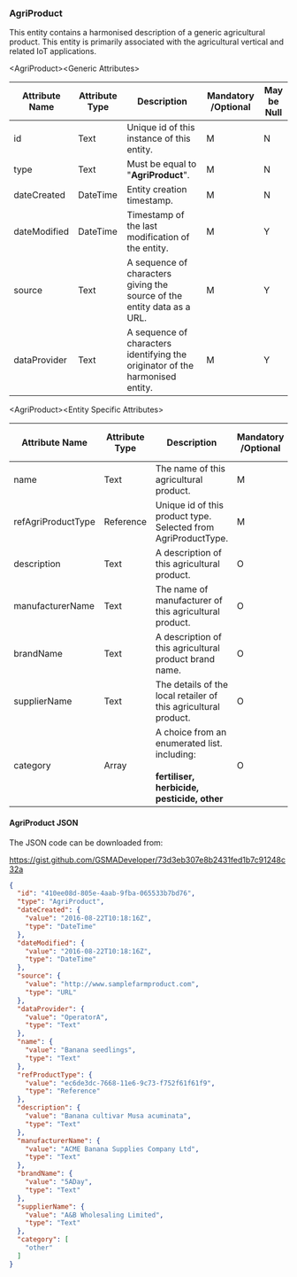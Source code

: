 ### AgriProduct

This entity contains a harmonised description of a generic agricultural product. This entity is primarily associated with the agricultural vertical and related IoT applications.

&lt;AgriProduct&gt;&lt;Generic Attributes&gt;

| Attribute Name | Attribute Type | Description                                                                   | Mandatory /Optional | May be Null |
|----------------|----------------|-------------------------------------------------------------------------------|--------------------|-------------|
| id             | Text           | Unique id of this instance of this entity.                                    | M                  | N           |
| type           | Text           | Must be equal to "**AgriProduct**".                                           | M                  | N           |
| dateCreated    | DateTime       | Entity creation timestamp.                                                    | M                  | N           |
| dateModified   | DateTime       | Timestamp of the last modification of the entity.                             | M                  | Y           |
| source         | Text           | A sequence of characters giving the source of the entity data as a URL.       | M                  | Y           |
| dataProvider   | Text           | A sequence of characters identifying the originator of the harmonised entity. | M                  | Y           |

&lt;AgriProduct&gt;&lt;Entity Specific Attributes&gt;

| Attribute Name     | Attribute Type | Description                                                     | Mandatory /Optional | May be Null |
|--------------------|----------------|-----------------------------------------------------------------|--------------------|-------------|
| name               | Text           | The name of this agricultural product.                          | M                  | N           |
| refAgriProductType | Reference      | Unique id of this product type. Selected from AgriProductType.  | M                  | N           |
| description        | Text           | A description of this agricultural product.                     | O                  | Y           |
| manufacturerName   | Text           | The name of manufacturer of this agricultural product.          | O                  | Y           |
| brandName          | Text           | A description of this agricultural product brand name.          | O                  | Y           |
| supplierName       | Text           | The details of the local retailer of this agricultural product. | O                  | Y           |
| category           | Array          | A choice from an enumerated list. including: <br/><br/>**fertiliser, herbicide, pesticide, other**                      | O                  | Y           |

#### AgriProduct JSON

The JSON code can be downloaded from:

<https://gist.github.com/GSMADeveloper/73d3eb307e8b2431fed1b7c91248c32a>
```json
{
  "id": "410ee08d-805e-4aab-9fba-065533b7bd76",
  "type": "AgriProduct",
  "dateCreated": {
    "value": "2016-08-22T10:18:16Z",
    "type": "DateTime"
  },
  "dateModified": {
    "value": "2016-08-22T10:18:16Z",
    "type": "DateTime"
  },
  "source": {
    "value": "http://www.samplefarmproduct.com",
    "type": "URL"
  },
  "dataProvider": {
    "value": "OperatorA",
    "type": "Text"
  },
  "name": {
    "value": "Banana seedlings",
    "type": "Text"
  },
  "refProductType": {
    "value": "ec6de3dc-7668-11e6-9c73-f752f61f61f9",
    "type": "Reference"
  },
  "description": {
    "value": "Banana cultivar Musa acuminata",
    "type": "Text"
  },
  "manufacturerName": {
    "value": "ACME Banana Supplies Company Ltd",
    "type": "Text"
  },
  "brandName": {
    "value": "5ADay",
    "type": "Text"
  },
  "supplierName": {
    "value": "A&B Wholesaling Limited",
    "type": "Text"
  },
  "category": [
    "other"
  ]
}
```
